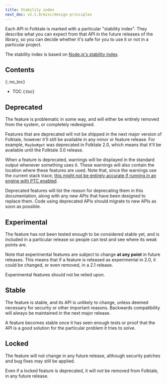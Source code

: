 ```yaml
---
title: Stability index
next_doc: v2.1.0/misc/design-principles
---
```



Each API in Folktale is marked with a particular "stability index". They
describe what you can expect from that API in the future releases of the
library, so you can decide whether it's safe for you to use it or not
in a particular project.

The stability index is based on [Node.js's stability index](https://nodejs.org/api/documentation.html#documentation_stability_index).

## Contents
{:.no_toc}

* TOC
{:toc}


## Deprecated

The feature is problematic in some way, and will either be entirely
removed from the system, or completely redesigned.

Features that are deprecated will not be shipped in the next major
version of Folktale, however it'll still be available in any minor
or feature release. For example, `Maybe#get` was deprecated in
Folktale 2.0, which means that it'll be available until the Folktale
3.0 release.

When a feature is deprecated, warnings will be displayed in the
standard output whenever something uses it. These warnings will
also contain the location where these features are used. Note that,
since the warnings use the current stack trace, [this might not be entirely accurate if running in an engine with PTC enabled](https://github.com/tc39/proposal-ptc-syntax#errorstack).


Deprecated features will list the reason for deprecating them in
this documentation, along with any new APIs that have been designed
to replace them. Code using deprecated APIs should migrate to new 
APIs as soon as possible.


## Experimental

The feature has not been tested enough to be considered stable yet,
and is included in a particular release so people can test and see
where its weak points are.

Note that experimental features are subject to change **at any point** in
future releases. This means that if a feature is released as
experimental in 2.0, it could be changed, or even removed, in
a 2.1 release.

Experimental features should not be relied upon.


## Stable

The feature is stable, and its API is unlikely to change, unless deemed
necessary for security or other important reasons. Backwards compatibility
will always be maintained in the next major release.

A feature becomes stable once it has seen enough tests or proof that
the API is a good solution for the particular problem it tries to solve.


## Locked

The feature will not change in any future release, although security patches
and bug fixes may still be applied.

Even if a locked feature is deprecated, it will *not* be removed from Folktale,
in any future release.